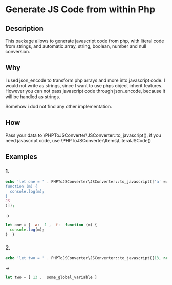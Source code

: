 # Generate JS Code from within Php

## Description
This package allows to generate javascript code from php, with literal code from strings, and automatic array, string, boolean, number and null conversion.
## Why
I used json_encode to transform php arrays and more into javascript code. I would not write as strings, since I want to use phps object inherit features.
However you can not pass javascript code through json_encode, because it will be handled as strings.

Somehow i dod not find any other implementation.
## How
Pass your data to \PHPToJSConverter\JSConverter::to_javascript(), if you need javascript code, use \PHPToJSConverter\Items\LiteralJSCode()
## Examples
### 1.
```php
echo 'let one = ' . PHPToJSConverter\JSConverter::to_javascript(['a' => 1, 'f' => new \PHPToJSConverter\Items\LiteralJSCode(<<<JS
function (m) {
  console.log(m);
}
JS
)]);
```
->
```js
let one = {  a:  1 ,  f:  function (m) {
  console.log(m);
}  } 

```

### 2.
```php
echo 'let two = ' . PHPToJSConverter\JSConverter::to_javascript([13, new \PHPToJSConverter\Items\LiteralJSCode('some_global_variable')]);
```
->
```js
let two = [ 13 ,  some_global_variable ] 
```
